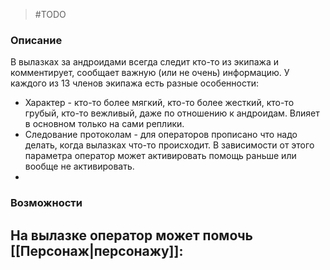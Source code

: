 > #TODO
### Описание
В вылазках за андроидами всегда следит кто-то из экипажа и комментирует, сообщает важную (или не очень) информацию. У каждого из 13 членов экипажа есть разные особенности:
- Характер - кто-то более мягкий, кто-то более жесткий, кто-то грубый, кто-то вежливый, даже по отношению к андроидам. Влияет в основном только на сами реплики.
- Следование протоколам - для операторов прописано что надо делать, когда вылазках что-то происходит. В зависимости от этого параметра оператор может активировать помощь раньше или вообще не активировать.
- 
### Возможности
На вылазке оператор может помочь [[Персонаж|персонажу]]:
- 



